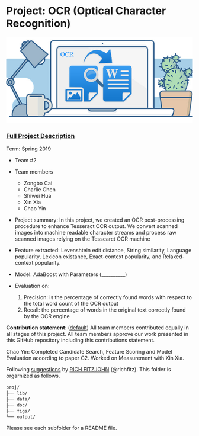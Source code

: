 # Project: OCR (Optical Character Recognition) 

![image](figs/ocrexample.jpg)

### [Full Project Description](doc/project4_desc.md)

Term: Spring 2019

+ Team #2
+ Team members
	+ Zongbo Cai
	+ Charlie Chen
	+ Shiwei Hua
	+ Xin Xia
	+ Chao Yin

+ Project summary: In this project, we created an OCR post-processing procedure to enhance Tesseract OCR output. We convert scanned images into machine readable character streams and process raw scanned images relying on the Tessearct OCR machine

+ Feature extracted: Levenshtein edit distance, String similarity, Language popularity, Lexicon existance,  Exact-context popularity, and Relaxed-context popularity.

+ Model: AdaBoost with Parameters (__________)

+ Evaluation on:
	1.  Precision: is the percentage of correctly found words with respect to the total word count of the OCR output
	2.  Recall: the percentage of words in the original text correctly found by the OCR engine

**Contribution statement**: ([default](doc/a_note_on_contributions.md)) All team members contributed equally in all stages of this project. All team members approve our work presented in this GitHub repository including this contributions statement. 

Chao Yin: Completed Candidate Search, Feature Scoring and Model Evaluation according to paper C2. Worked on Measurement with Xin Xia.

Following [suggestions](http://nicercode.github.io/blog/2013-04-05-projects/) by [RICH FITZJOHN](http://nicercode.github.io/about/#Team) (@richfitz). This folder is orgarnized as follows.

```
proj/
├── lib/
├── data/
├── doc/
├── figs/
└── output/
```

Please see each subfolder for a README file.
